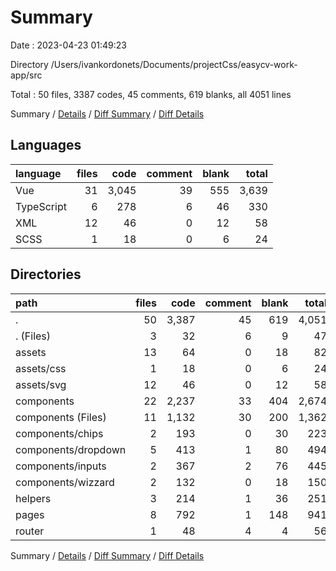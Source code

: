 # Summary

Date : 2023-04-23 01:49:23

Directory /Users/ivankordonets/Documents/projectCss/easycv-work-app/src

Total : 50 files,  3387 codes, 45 comments, 619 blanks, all 4051 lines

Summary / [Details](details.md) / [Diff Summary](diff.md) / [Diff Details](diff-details.md)

## Languages
| language | files | code | comment | blank | total |
| :--- | ---: | ---: | ---: | ---: | ---: |
| Vue | 31 | 3,045 | 39 | 555 | 3,639 |
| TypeScript | 6 | 278 | 6 | 46 | 330 |
| XML | 12 | 46 | 0 | 12 | 58 |
| SCSS | 1 | 18 | 0 | 6 | 24 |

## Directories
| path | files | code | comment | blank | total |
| :--- | ---: | ---: | ---: | ---: | ---: |
| . | 50 | 3,387 | 45 | 619 | 4,051 |
| . (Files) | 3 | 32 | 6 | 9 | 47 |
| assets | 13 | 64 | 0 | 18 | 82 |
| assets/css | 1 | 18 | 0 | 6 | 24 |
| assets/svg | 12 | 46 | 0 | 12 | 58 |
| components | 22 | 2,237 | 33 | 404 | 2,674 |
| components (Files) | 11 | 1,132 | 30 | 200 | 1,362 |
| components/chips | 2 | 193 | 0 | 30 | 223 |
| components/dropdown | 5 | 413 | 1 | 80 | 494 |
| components/inputs | 2 | 367 | 2 | 76 | 445 |
| components/wizzard | 2 | 132 | 0 | 18 | 150 |
| helpers | 3 | 214 | 1 | 36 | 251 |
| pages | 8 | 792 | 1 | 148 | 941 |
| router | 1 | 48 | 4 | 4 | 56 |

Summary / [Details](details.md) / [Diff Summary](diff.md) / [Diff Details](diff-details.md)